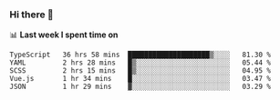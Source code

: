 ### Hi there 👋

<!--
**DBvc/DBvc** is a ✨ _special_ ✨ repository because its `README.md` (this file) appears on your GitHub profile.

Here are some ideas to get you started:

- 🔭 I’m currently working on ...
- 🌱 I’m currently learning ...
- 👯 I’m looking to collaborate on ...
- 🤔 I’m looking for help with ...
- 💬 Ask me about ...
- 📫 How to reach me: ...
- 😄 Pronouns: ...
- ⚡ Fun fact: ...
-->

📊 **Last week I spent time on**
<!--START_SECTION:waka-->
```text
TypeScript   36 hrs 58 mins  ████████████████████▒░░░░   81.30 % 
YAML         2 hrs 28 mins   █▒░░░░░░░░░░░░░░░░░░░░░░░   05.44 % 
SCSS         2 hrs 15 mins   █▒░░░░░░░░░░░░░░░░░░░░░░░   04.95 % 
Vue.js       1 hr 34 mins    █░░░░░░░░░░░░░░░░░░░░░░░░   03.47 % 
JSON         1 hr 29 mins    ▓░░░░░░░░░░░░░░░░░░░░░░░░   03.29 % 
```
<!--END_SECTION:waka-->
